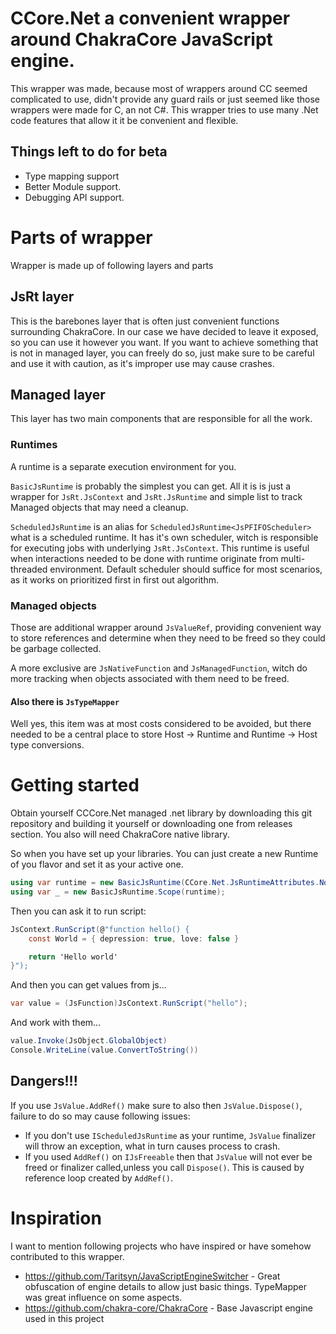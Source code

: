 # CCore.Net a convenient wrapper around ChakraCore JavaScript engine.

This wrapper was made, because most of wrappers around CC seemed complicated to use, didn't provide any guard rails or just seemed like those wrappers were made for C, an not C#. This wrapper tries to use many .Net code features that allow it it be convenient and flexible.

## Things left to do for beta

- Type mapping support
- Better Module support.
- Debugging API support.

# Parts of wrapper

Wrapper is made up of following layers and parts

## JsRt layer

This is the barebones layer that is often just convenient functions surrounding ChakraCore. In our case we have decided to leave it exposed, so you can use it however you want. If you want to achieve something that is not in managed layer, you can freely do so, just make sure to be careful and use it with caution, as it's improper use may cause crashes.

## Managed layer

This layer has two main components that are responsible for all the work.

### Runtimes

A runtime is a separate execution environment for you.

`BasicJsRuntime` is probably the simplest you can get. All it is is just a wrapper for `JsRt.JsContext` and `JsRt.JsRuntime` and simple list to track Managed objects that may need a cleanup.

`ScheduledJsRuntime` is an alias for `ScheduledJsRuntime<JsPFIFOScheduler>` what is a scheduled runtime. It has it's own scheduler, witch is responsible for executing jobs with underlying `JsRt.JsContext`. This runtime is useful when interactions needed to be done with runtime originate from multi-threaded environment. Default scheduler should suffice for most scenarios, as it works on prioritized first in first out algorithm.

### Managed objects

Those are additional wrapper around `JsValueRef`, providing convenient way to store references and determine when they need to be freed so they could be garbage collected.

A more exclusive are `JsNativeFunction` and `JsManagedFunction`, witch do more tracking when objects associated with them need to be freed.

#### Also there is `JsTypeMapper`

Well yes, this item was at most costs considered to be avoided, but there needed to be a central place to store Host -> Runtime and Runtime -> Host type conversions.

# Getting started

Obtain yourself CCCore.Net managed .net library by downloading this git repository and building it yourself or downloading one from releases section. You also will need ChakraCore native library.

So when you have set up your libraries. You can just create a new Runtime of you flavor and set it as your active one.

```cs
using var runtime = new BasicJsRuntime(CCore.Net.JsRuntimeAttributes.None);
using var _ = new BasicJsRuntime.Scope(runtime);
```

Then you can ask it to run script:

```cs
JsContext.RunScript(@"function hello() {
    const World = { depression: true, love: false }

    return 'Hello world'
}");
```

And then you can get values from js...

```cs
var value = (JsFunction)JsContext.RunScript("hello");
```

And work with them...

```cs
value.Invoke(JsObject.GlobalObject)
Console.WriteLine(value.ConvertToString())
```

## Dangers!!!

If you use `JsValue.AddRef()` make sure to also then `JsValue.Dispose()`, failure to do so may cause following issues:

- If you don't use `IScheduledJsRuntime` as your runtime, `JsValue` finalizer will throw an exception, what in turn causes process to crash.
- If you used `AddRef()` on `IJsFreeable` then that `JsValue` will not ever be freed or finalizer called,unless you call `Dispose()`. This is caused by reference loop created by `AddRef()`.

# Inspiration

I want to mention following projects who have inspired or have somehow contributed to this wrapper.

- https://github.com/Taritsyn/JavaScriptEngineSwitcher - Great obfuscation of engine details to allow just basic things. TypeMapper was great influence on some aspects.
- https://github.com/chakra-core/ChakraCore - Base Javascript engine used in this project

